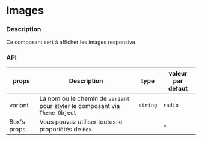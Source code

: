 # Images

### Description
Ce composant sert à afficher les images responsive.

### API 
| props         | Description   | type   | valeur par défaut   |
|---------------|---------------|--------|---------------------|
| variant         | La nom ou le chemin de `variant` pour styler  le composant via `Theme Object` | `string`   | `radio`   |
| Box's props         | Vous pouvez utiliser toutes le proporiétés de `Box`   |    | -   |